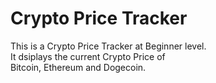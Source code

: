 # Crypto Price Tracker
 This is a Crypto Price Tracker at Beginner level. <br>
 It dsiplays the current Crypto Price of <br>
Bitcoin, Ethereum and Dogecoin.